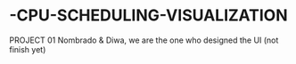 # -CPU-SCHEDULING-VISUALIZATION
PROJECT 01
Nombrado & Diwa, we are the one who designed the UI (not finish yet)
